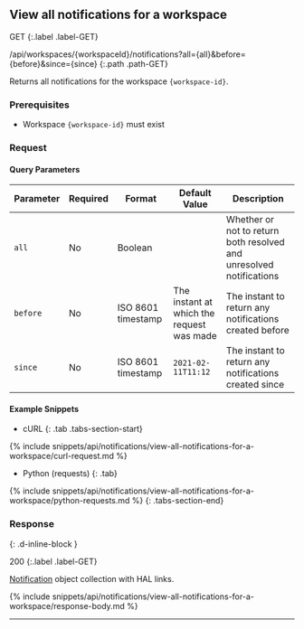 ## View all notifications for a workspace

GET
{:.label .label-GET}

/api/workspaces/{workspaceId}/notifications?all={all}&before={before}&since={since}
{:.path .path-GET}

Returns all notifications for the workspace `{workspace-id}`.

### Prerequisites
- Workspace `{workspace-id}` must exist

### Request
#### Query Parameters

Parameter | Required | Format | Default Value | Description
--------- | -------- | ------ | ------------- | -----------
`all` | No | Boolean | | Whether or not to return both resolved and unresolved notifications
`before` | No | ISO 8601 timestamp | The instant at which the request was made | The instant to return any notifications created before
`since` | No | ISO 8601 timestamp | `2021-02-11T11:12` | The instant to return any notifications created since

#### Example Snippets
- cURL
{: .tab .tabs-section-start}

{% include snippets/api/notifications/view-all-notifications-for-a-workspace/curl-request.md %}

- Python (requests)
{: .tab}

{% include snippets/api/notifications/view-all-notifications-for-a-workspace/python-requests.md %}
{: .tabs-section-end}

### Response
{: .d-inline-block }

200
{:.label .label-GET}

[Notification](#notification) object collection with HAL links.

{% include snippets/api/notifications/view-all-notifications-for-a-workspace/response-body.md %}

---
